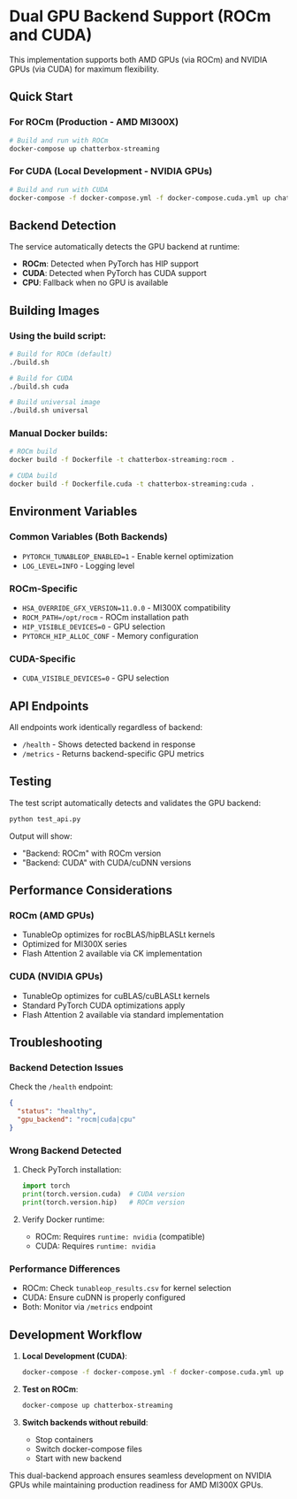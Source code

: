 # Dual GPU Backend Support (ROCm and CUDA)

This implementation supports both AMD GPUs (via ROCm) and NVIDIA GPUs (via CUDA) for maximum flexibility.

## Quick Start

### For ROCm (Production - AMD MI300X)
```bash
# Build and run with ROCm
docker-compose up chatterbox-streaming
```

### For CUDA (Local Development - NVIDIA GPUs)
```bash
# Build and run with CUDA
docker-compose -f docker-compose.yml -f docker-compose.cuda.yml up chatterbox-streaming
```

## Backend Detection

The service automatically detects the GPU backend at runtime:
- **ROCm**: Detected when PyTorch has HIP support
- **CUDA**: Detected when PyTorch has CUDA support
- **CPU**: Fallback when no GPU is available

## Building Images

### Using the build script:
```bash
# Build for ROCm (default)
./build.sh

# Build for CUDA
./build.sh cuda

# Build universal image
./build.sh universal
```

### Manual Docker builds:
```bash
# ROCm build
docker build -f Dockerfile -t chatterbox-streaming:rocm .

# CUDA build
docker build -f Dockerfile.cuda -t chatterbox-streaming:cuda .
```

## Environment Variables

### Common Variables (Both Backends)
- `PYTORCH_TUNABLEOP_ENABLED=1` - Enable kernel optimization
- `LOG_LEVEL=INFO` - Logging level

### ROCm-Specific
- `HSA_OVERRIDE_GFX_VERSION=11.0.0` - MI300X compatibility
- `ROCM_PATH=/opt/rocm` - ROCm installation path
- `HIP_VISIBLE_DEVICES=0` - GPU selection
- `PYTORCH_HIP_ALLOC_CONF` - Memory configuration

### CUDA-Specific
- `CUDA_VISIBLE_DEVICES=0` - GPU selection

## API Endpoints

All endpoints work identically regardless of backend:
- `/health` - Shows detected backend in response
- `/metrics` - Returns backend-specific GPU metrics

## Testing

The test script automatically detects and validates the GPU backend:
```bash
python test_api.py
```

Output will show:
- "Backend: ROCm" with ROCm version
- "Backend: CUDA" with CUDA/cuDNN versions

## Performance Considerations

### ROCm (AMD GPUs)
- TunableOp optimizes for rocBLAS/hipBLASLt kernels
- Optimized for MI300X series
- Flash Attention 2 available via CK implementation

### CUDA (NVIDIA GPUs)
- TunableOp optimizes for cuBLAS/cuBLASLt kernels
- Standard PyTorch CUDA optimizations apply
- Flash Attention 2 available via standard implementation

## Troubleshooting

### Backend Detection Issues
Check the `/health` endpoint:
```json
{
  "status": "healthy",
  "gpu_backend": "rocm|cuda|cpu"
}
```

### Wrong Backend Detected
1. Check PyTorch installation:
   ```python
   import torch
   print(torch.version.cuda)  # CUDA version
   print(torch.version.hip)   # ROCm version
   ```

2. Verify Docker runtime:
   - ROCm: Requires `runtime: nvidia` (compatible)
   - CUDA: Requires `runtime: nvidia`

### Performance Differences
- ROCm: Check `tunableop_results.csv` for kernel selection
- CUDA: Ensure cuDNN is properly configured
- Both: Monitor via `/metrics` endpoint

## Development Workflow

1. **Local Development (CUDA)**:
   ```bash
   docker-compose -f docker-compose.yml -f docker-compose.cuda.yml up
   ```

2. **Test on ROCm**:
   ```bash
   docker-compose up chatterbox-streaming
   ```

3. **Switch backends without rebuild**:
   - Stop containers
   - Switch docker-compose files
   - Start with new backend

This dual-backend approach ensures seamless development on NVIDIA GPUs while maintaining production readiness for AMD MI300X GPUs.